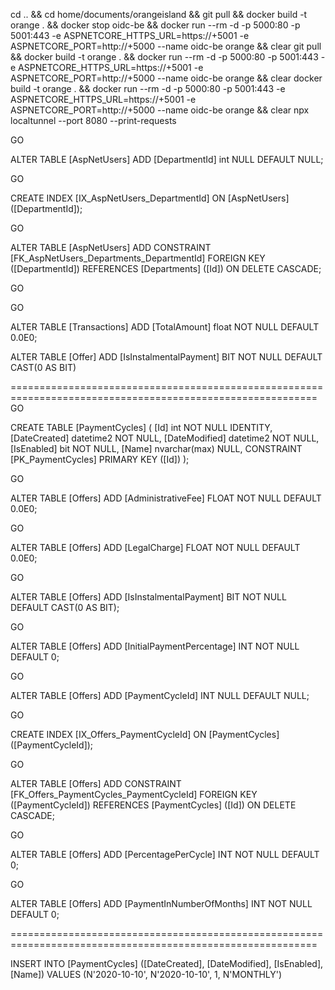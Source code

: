 ﻿cd .. && cd home/documents/orangeisland && git pull && docker build -t orange . && docker stop oidc-be && docker run --rm -d -p 5000:80 -p 5001:443 -e ASPNETCORE_HTTPS_URL=https://+5001 -e ASPNETCORE_PORT=http://+5000 --name oidc-be orange && clear
git pull && docker build -t orange . && docker run --rm -d -p 5000:80 -p 5001:443 -e ASPNETCORE_HTTPS_URL=https://+5001 -e ASPNETCORE_PORT=http://+5000 --name oidc-be orange && clear
docker build -t orange . && docker run --rm -d -p 5000:80 -p 5001:443 -e ASPNETCORE_HTTPS_URL=https://+5001 -e ASPNETCORE_PORT=http://+5000 --name oidc-be orange && clear
npx localtunnel --port 8080 --print-requests


GO

ALTER TABLE [AspNetUsers] ADD [DepartmentId] int NULL DEFAULT NULL;

GO

CREATE INDEX [IX_AspNetUsers_DepartmentId] ON [AspNetUsers] ([DepartmentId]);

GO

ALTER TABLE [AspNetUsers] ADD CONSTRAINT [FK_AspNetUsers_Departments_DepartmentId] FOREIGN KEY ([DepartmentId]) REFERENCES [Departments] ([Id]) ON DELETE CASCADE;

GO

GO


ALTER TABLE [Transactions] ADD [TotalAmount] float NOT NULL DEFAULT 0.0E0;

ALTER TABLE [Offer] ADD [IsInstalmentalPayment] BIT NOT NULL DEFAULT CAST(0 AS BIT)



===========================================================================================================
GO

CREATE TABLE [PaymentCycles] (
    [Id] int NOT NULL IDENTITY,
    [DateCreated] datetime2 NOT NULL,
    [DateModified] datetime2 NOT NULL,
    [IsEnabled] bit NOT NULL,
    [Name] nvarchar(max) NULL,
    CONSTRAINT [PK_PaymentCycles] PRIMARY KEY ([Id])
);

GO

ALTER TABLE [Offers] ADD [AdministrativeFee] FLOAT NOT NULL DEFAULT 0.0E0;

GO

ALTER TABLE [Offers] ADD [LegalCharge] FLOAT NOT NULL DEFAULT 0.0E0;

GO

ALTER TABLE [Offers] ADD [IsInstalmentalPayment] BIT NOT NULL DEFAULT CAST(0 AS BIT);

GO

ALTER TABLE [Offers] ADD [InitialPaymentPercentage] INT NOT NULL DEFAULT 0;

GO 

ALTER TABLE [Offers] ADD [PaymentCycleId] INT NULL DEFAULT NULL;

GO

CREATE INDEX [IX_Offers_PaymentCycleId] ON [PaymentCycles] ([PaymentCycleId]);

GO

ALTER TABLE [Offers] ADD CONSTRAINT [FK_Offers_PaymentCycles_PaymentCycleId] FOREIGN KEY ([PaymentCycleId]) REFERENCES [PaymentCycles] ([Id]) ON DELETE CASCADE;

GO

ALTER TABLE [Offers] ADD [PercentagePerCycle] INT NOT NULL DEFAULT 0;

GO

ALTER TABLE [Offers] ADD [PaymentInNumberOfMonths] INT NOT NULL DEFAULT 0;


===========================================================================================================

INSERT INTO [PaymentCycles] ([DateCreated], [DateModified], [IsEnabled], [Name])
VALUES (N'2020-10-10', N'2020-10-10', 1, N'MONTHLY')